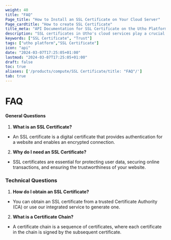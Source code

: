 ```yaml
---
weight: 40
title: "FAQ"
Page_title: "How to Install an SSL Certificate on Your Cloud Server"
Page_cardtitle: "How to create SSL Certificate"
title_meta: "API Documentation for SSL Certificate on the Utho Platform"
description: "SSL certificates in Utho's cloud services play a crucial role in securing data transmissions and establishing trust between clients and cloud applications. These certificates enable encrypted connections (HTTPS) to protect sensitive information and ensure data integrity across Utho's cloud infrastructure."
keywords: ["SSL Certificate", "Trust"]
tags: ["utho platform","SSL Certificate"]
icon: "api"
date: "2024-03-07T17:25:05+01:00"
lastmod: "2024-03-07T17:25:05+01:00"
draft: false
toc: true
aliases: ['/products/compute/SSL Certificate/title: "FAQ"/']
tab: true
--- 
```


# FAQ
#### General Questions
1. **What is an SSL Certificate?**

- An SSL certificate is a digital certificate that provides authentication for a website and enables an encrypted connection.
2. **Why do I need an SSL Certificate?**

- SSL certificates are essential for protecting user data, securing online transactions, and ensuring the trustworthiness of your website.
### Technical Questions
1. **How do I obtain an SSL Certificate?**

- You can obtain an SSL certificate from a trusted Certificate Authority (CA) or use our integrated service to generate one.
2. **What is a Certificate Chain?**

- A certificate chain is a sequence of certificates, where each certificate in the chain is signed by the subsequent certificate.